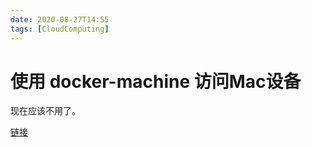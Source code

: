 ```yaml
---
date: 2020-08-27T14:55
tags: [CloudComputing]
---
```


# 使用 docker-machine 访问Mac设备

现在应该不用了。

[链接](https://www.ktanx.com/blog/p/4598)